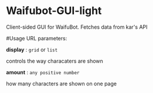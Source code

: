 # Waifubot-GUI-light
Client-sided GUI for WaifuBot. Fetches data from kar's API

#Usage
URL parameters:

**display** : `grid` or `list`

controls the way characaters are shown

**amount** : `any positive number`

how many characters are shown on one page
